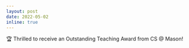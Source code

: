 ```yaml
---
layout: post
date: 2022-05-02
inline: true
---
```


🏆 Thrilled to receive an Outstanding Teaching Award from CS @ Mason! 
